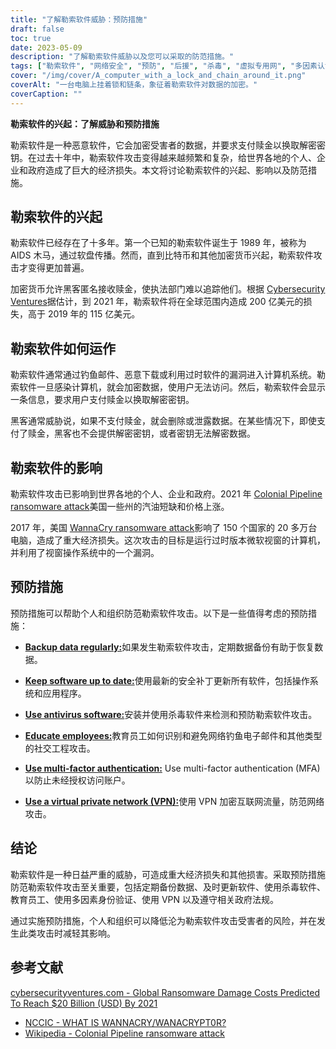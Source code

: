 ```yaml
---
title: "了解勒索软件威胁：预防措施"
draft: false
toc: true
date: 2023-05-09
description: "了解勒索软件威胁以及您可以采取的防范措施。"
tags: ["勒索软件", "网络安全", "预防", "后援", "杀毒", "虚拟专用网", "多因素认证", "政府法规", "网络钓鱼", "社会工程", "恶意代码", "网络犯罪", "数据安全", "网络安全", "网络攻击", "加密", "网络卫生", "事件响应", "数据保护", "网络意识"]
cover: "/img/cover/A_computer_with_a_lock_and_chain_around_it.png"
coverAlt: "一台电脑上挂着锁和链条，象征着勒索软件对数据的加密。"
coverCaption: ""
---
```


**勒索软件的兴起：了解威胁和预防措施**

勒索软件是一种恶意软件，它会加密受害者的数据，并要求支付赎金以换取解密密钥。在过去十年中，勒索软件攻击变得越来越频繁和复杂，给世界各地的个人、企业和政府造成了巨大的经济损失。本文将讨论勒索软件的兴起、影响以及防范措施。

## 勒索软件的兴起

勒索软件已经存在了十多年。第一个已知的勒索软件诞生于 1989 年，被称为 AIDS 木马，通过软盘传播。然而，直到比特币和其他加密货币兴起，勒索软件攻击才变得更加普遍。

加密货币允许黑客匿名接收赎金，使执法部门难以追踪他们。根据 [Cybersecurity Ventures](https://cybersecurityventures.com/global-ransomware-damage-costs-predicted-to-reach-20-billion-usd-by-2021/#:~:text=The%20damages%20for%202018%20were,fastest%20growing%20type%20of%20cybercrime.)据估计，到 2021 年，勒索软件将在全球范围内造成 200 亿美元的损失，高于 2019 年的 115 亿美元。

## 勒索软件如何运作

勒索软件通常通过钓鱼邮件、恶意下载或利用过时软件的漏洞进入计算机系统。勒索软件一旦感染计算机，就会加密数据，使用户无法访问。然后，勒索软件会显示一条信息，要求用户支付赎金以换取解密密钥。

黑客通常威胁说，如果不支付赎金，就会删除或泄露数据。在某些情况下，即使支付了赎金，黑客也不会提供解密密钥，或者密钥无法解密数据。

## 勒索软件的影响

勒索软件攻击已影响到世界各地的个人、企业和政府。2021 年 [Colonial Pipeline ransomware attack](https://en.wikipedia.org/wiki/Colonial_Pipeline_ransomware_attack)美国一些州的汽油短缺和价格上涨。

2017 年，美国 [WannaCry ransomware attack](https://www.cisa.gov/wannacry)影响了 150 个国家的 20 多万台电脑，造成了重大经济损失。这次攻击的目标是运行过时版本微软视窗的计算机，并利用了视窗操作系统中的一个漏洞。

## 预防措施

预防措施可以帮助个人和组织防范勒索软件攻击。以下是一些值得考虑的预防措施：

- [**Backup data regularly:**](https://simeononsecurity.ch/articles/what-is-the-3-2-1-backup-rule-and-why-you-should-use-it/)如果发生勒索软件攻击，定期数据备份有助于恢复数据。

- [**Keep software up to date:**](https://simeononsecurity.ch/articles/implementing-patches-for-systems-with-vulnerabilities/)使用最新的安全补丁更新所有软件，包括操作系统和应用程序。

- [**Use antivirus software:**](https://simeononsecurity.ch/recommendations/anti-virus)安装并使用杀毒软件来检测和预防勒索软件攻击。

- [**Educate employees:**](https://simeononsecurity.ch/articles/the-impact-of-social-engineering-attacks-on-cybersecurity/)教育员工如何识别和避免网络钓鱼电子邮件和其他类型的社交工程攻击。

- [**Use multi-factor authentication:**](https://simeononsecurity.ch/articles/what-are-the-diferent-kinds-of-factors-in-mfa/) Use multi-factor authentication (MFA)以防止未经授权访问账户。

- [**Use a virtual private network (VPN):**](https://simeononsecurity.ch/recommendations/vpns/)使用 VPN 加密互联网流量，防范网络攻击。

## 结论

勒索软件是一种日益严重的威胁，可造成重大经济损失和其他损害。采取预防措施防范勒索软件攻击至关重要，包括定期备份数据、及时更新软件、使用杀毒软件、教育员工、使用多因素身份验证、使用 VPN 以及遵守相关政府法规。

通过实施预防措施，个人和组织可以降低沦为勒索软件攻击受害者的风险，并在发生此类攻击时减轻其影响。


## 参考文献
 [cybersecurityventures.com - Global Ransomware Damage Costs Predicted To Reach $20 Billion (USD) By 2021](https://cybersecurityventures.com/global-ransomware-damage-costs-predicted-to-reach-20-billion-usd-by-2021/#:~:text=The%20damages%20for%202018%20were,fastest%20growing%20type%20of%20cybercrime.)
- [NCCIC - WHAT IS WANNACRY/WANACRYPT0R?](https://www.cisa.gov/sites/default/files/FactSheets/NCCIC%20ICS_FactSheet_WannaCry_Ransomware_S508C.pdf)
- [Wikipedia - Colonial Pipeline ransomware attack](https://en.wikipedia.org/wiki/Colonial_Pipeline_ransomware_attack)
